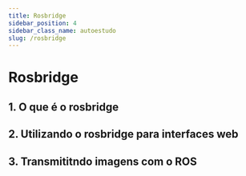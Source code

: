 ```yaml
---
title: Rosbridge
sidebar_position: 4
sidebar_class_name: autoestudo
slug: /rosbridge
---
```


# Rosbridge

## 1. O que é o rosbridge

## 2. Utilizando o rosbridge para interfaces web

## 3. Transmititndo imagens com o ROS

